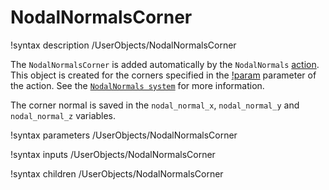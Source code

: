 # NodalNormalsCorner

!syntax description /UserObjects/NodalNormalsCorner

The `NodalNormalsCorner` is added automatically by the `NodalNormals` [action](AddNodalNormalsAction.md).
This object is created for the corners specified in the [!param](/Actions/AddNodalNormalsAction/corner_boundary)
parameter of the action.
See the [`NodalNormals system`](syntax/NodalNormals/index.md) for more information.

The corner normal is saved in the `nodal_normal_x`, `nodal_normal_y` and `nodal_normal_z` variables.

!syntax parameters /UserObjects/NodalNormalsCorner

!syntax inputs /UserObjects/NodalNormalsCorner

!syntax children /UserObjects/NodalNormalsCorner
